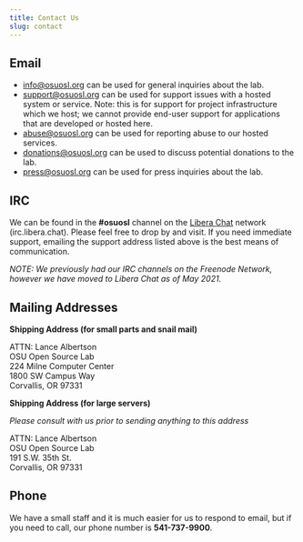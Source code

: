 ```yaml
---
title: Contact Us
slug: contact
---
```


## Email

- <info@osuosl.org> can be used for general inquiries about the lab.
- <support@osuosl.org> can be used for support issues with a hosted system or service. Note: this is for support for
  project infrastructure which we host; we cannot provide end-user support for applications that are developed or hosted
  here.
- <abuse@osuosl.org> can be used for reporting abuse to our hosted services.
- <donations@osuosl.org> can be used to discuss potential donations to the lab.
- <press@osuosl.org> can be used for press inquiries about the lab.

## IRC

We can be found in the **#osuosl** channel on the [Libera Chat](https://libera.chat/) network (irc.libera.chat). Please
feel free to drop by and visit. If you need immediate support, emailing the support address listed above is the best
means of communication.

_NOTE: We previously had our IRC channels on the Freenode Network, however we have moved to Libera Chat as of May 2021._

## Mailing Addresses

**Shipping Address (for small parts and snail mail)**

ATTN: Lance Albertson  
OSU Open Source Lab  
224 Milne Computer Center  
1800 SW Campus Way  
Corvallis, OR 97331

**Shipping Address (for large servers)**

_Please consult with us prior to sending anything to this address_

ATTN: Lance Albertson  
OSU Open Source Lab  
191 S.W. 35th St.  
Corvallis, OR 97331

## Phone

We have a small staff and it is much easier for us to respond to email, but if you need to call, our phone number is
**541-737-9900**.
